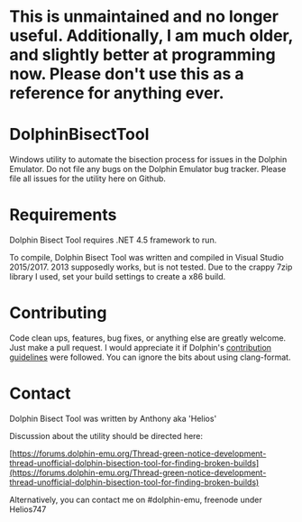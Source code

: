 # This is unmaintained and no longer useful. Additionally, I am much older, and slightly better at programming now. Please don't use this as a reference for anything ever.

# DolphinBisectTool
Windows utility to automate the bisection process for issues in the Dolphin Emulator. Do not file any bugs on the Dolphin Emulator bug tracker. Please file all issues for the utility here on Github.

# Requirements
Dolphin Bisect Tool requires .NET 4.5 framework to run.

To compile, Dolphin Bisect Tool was written and compiled in Visual Studio 2015/2017. 2013 supposedly works, but is not tested. Due to the crappy 7zip library I used, set your build settings to create a x86 build.

# Contributing
Code clean ups, features, bug fixes, or anything else are greatly welcome. Just make a pull request. I would appreciate it if Dolphin's [contribution guidelines](https://github.com/dolphin-emu/dolphin/blob/master/Contributing.md) were followed. You can ignore the bits about using clang-format.

# Contact
Dolphin Bisect Tool was written by Anthony aka 'Helios'

Discussion about the utility should be directed here:

[https://forums.dolphin-emu.org/Thread-green-notice-development-thread-unofficial-dolphin-bisection-tool-for-finding-broken-builds](https://forums.dolphin-emu.org/Thread-green-notice-development-thread-unofficial-dolphin-bisection-tool-for-finding-broken-builds)

Alternatively, you can contact me on #dolphin-emu, freenode under Helios747
